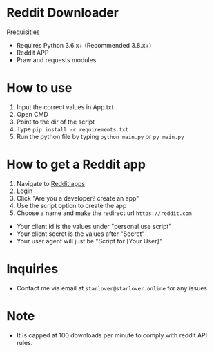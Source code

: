 # Reddit Downloader

Prequisities 
- Requires Python 3.6.x+ (Recommended 3.8.x+)
- Reddit APP
- Praw and requests modules

# How to use
1. Input the correct values in App.txt
2. Open CMD
3. Point to the dir of the script
4. Type `pip install -r requirements.txt`
5. Run the python file by typing `python main.py` or  `py main.py`

# How to get a Reddit app
1. Navigate to [Reddit apps](https://www.reddit.com/prefs/apps)
2. Login 
3. Click "Are you a developer? create an app"
4. Use the script option to create the app
5. Choose a name and make the redirect url `https://reddit.com`
- Your client id is the values under "personal use script"
- Your client secret is the values after "Secret"
- Your user agent will just be "Script for [Your User}"

# Inquiries
- Contact me via email at `starlover@starlover.online` for any issues

# Note
- It is capped at 100 downloads per minute to comply with reddit API rules.


